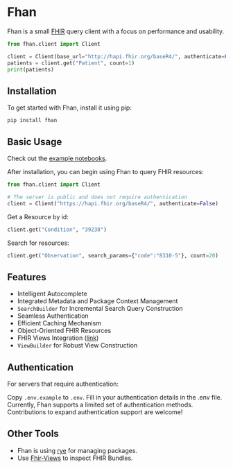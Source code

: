 # Fhan

Fhan is a small [FHIR](https://www.hl7.org/fhir/overview.html) query client with a focus on performance and usability.

```python
from fhan.client import Client

client = Client(base_url="http://hapi.fhir.org/baseR4/", authenticate=False)
patients = client.get("Patient", count=1)
print(patients)
```

## Installation

To get started with Fhan, install it using pip:

```shell
pip install fhan
```

## Basic Usage

Check out the [example notebooks](./examples).

After installation, you can begin using Fhan to query FHIR resources:

```python
from fhan.client import Client

# The server is public and does not require authentication
client = Client("https://hapi.fhir.org/baseR4/", authenticate=False)
```

Get a Resource by id:

```python
client.get("Condition", "39238")
```

Search for resources:

```python
client.get("Observation", search_params={"code":"8310-5"}, count=20)
```

## Features
- Intelligent Autocomplete
- Integrated Metadata and Package Context Management
- `SearchBuilder` for Incremental Search Query Construction
- Seamless Authentication
- Efficient Caching Mechanism
- Object-Oriented FHIR Resources
- FHIR Views Integration ([link](https://build.fhir.org/ig/FHIR/sql-on-fhir-v2/))
- `ViewBuilder` for Robust View Construction

## Authentication

For servers that require authentication:

Copy `.env.example` to `.env`.
Fill in your authentication details in the .env file.
Currently, Fhan supports a limited set of authentication methods. Contributions to expand authentication support are welcome!

## Other Tools

- Fhan is using [rye](https://github.com/mitsuhiko/rye) for managing packages.
- Use [Fhir-Views](https://fhir-views.vercel.app/) to inspect FHIR Bundles.
